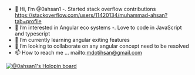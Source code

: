 - 👋 Hi, I’m @0ahsan1
-.   Started stack overflow contributions
https://stackoverflow.com/users/11420134/muhammad-ahsan?tab=profile
- 👀 I’m interested in Angular eco systems
-.   Love to code in JavaScript and typescript
- 🌱 I’m currently learning angular exiting features
- 💞️ I’m looking to collaborate on any angular concept need to be resolved
- 📫 How to reach me ... mailto:mdotihsan@gmail.com

[![@0ahsan1's Holopin board](https://holopin.io/api/user/board?user=0ahsan1)](https://holopin.io/@0ahsan1)

<!---
0ahsan1/0ahsan1 is a ✨ special ✨ repository because its `README.md` (this file) appears on your GitHub profile.
You can click the Preview link to take a look at your changes.
--->
